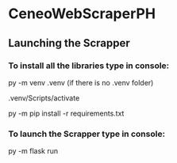 # CeneoWebScraperPH
## Launching the Scrapper
### To install all the libraries type in console:

py -m venv .venv    (if there is no .venv folder)

.venv/Scripts/activate

py -m pip install -r requirements.txt

### To launch the Scrapper type in console:

py -m flask run
